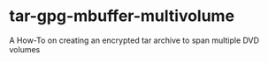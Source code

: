 # tar-gpg-mbuffer-multivolume
A How-To on creating an encrypted tar archive to span multiple DVD volumes
